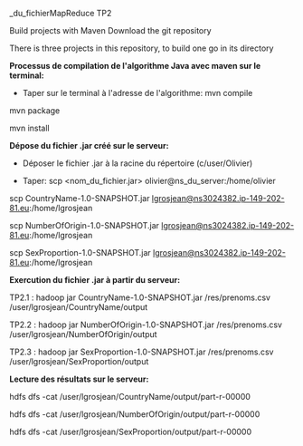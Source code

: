  _du_fichierMapReduce TP2

Build projects with Maven
Download the git repository


There is three projects in this repository, to build one go in its directory

**Processus de compilation de l'algorithme Java avec maven sur le terminal:**

- Taper sur le terminal à l'adresse de l'algorithme:
mvn compile

mvn package

mvn install

**Dépose du fichier .jar créé sur le serveur:**

- Déposer le fichier .jar à la racine du répertoire (c/user/Olivier)

- Taper: scp <nom_du_fichier.jar> olivier@ns_du_server:/home/olivier

scp CountryName-1.0-SNAPSHOT.jar lgrosjean@ns3024382.ip-149-202-81.eu:/home/lgrosjean

scp NumberOfOrigin-1.0-SNAPSHOT.jar lgrosjean@ns3024382.ip-149-202-81.eu:/home/lgrosjean

scp SexProportion-1.0-SNAPSHOT.jar lgrosjean@ns3024382.ip-149-202-81.eu:/home/lgrosjean

**Exercution du fichier .jar à partir du serveur:**

TP2.1 :     hadoop jar CountryName-1.0-SNAPSHOT.jar /res/prenoms.csv /user/lgrosjean/CountryName/output

TP2.2 :     hadoop jar NumberOfOrigin-1.0-SNAPSHOT.jar /res/prenoms.csv /user/lgrosjean/NumberOfOrigin/output

TP2.3 :     hadoop jar SexProportion-1.0-SNAPSHOT.jar /res/prenoms.csv /user/lgrosjean/SexProportion/output

**Lecture des résultats sur le serveur:**

hdfs dfs -cat /user/lgrosjean/CountryName/output/part-r-00000

hdfs dfs -cat /user/lgrosjean/NumberOfOrigin/output/part-r-00000

hdfs dfs -cat /user/lgrosjean/SexProportion/output/part-r-00000
